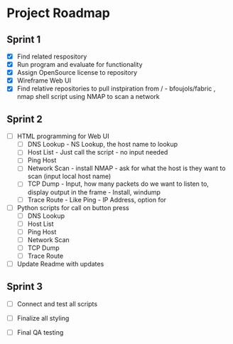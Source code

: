 # Project Roadmap

## Sprint 1
- [X] Find related respository
- [X] Run program and evaluate for functionality
- [X] Assign OpenSource license to repository
- [X] Wireframe Web UI
- [X] Find relative repositories to pull instpiration from /
        - bfoujols/fabric , nmap shell script using NMAP to scan a network

## Sprint 2
- [ ] HTML programming for Web UI
    - [ ] DNS Lookup - NS Lookup, the host name to lookup
    - [ ] Host List - Just call the script - no input needed
    - [ ] Ping Host
    - [ ] Network Scan - install NMAP - ask for what the host is they want to scan (input local host name)
    - [ ] TCP Dump - Input, how many packets do we want to listen to, display output in the frame - Install, windump
    - [ ] Trace Route - Like Ping - IP Address, option for 
- [ ] Python scripts for call on button press
    - [ ] DNS Lookup
    - [ ] Host List
    - [ ] Ping Host
    - [ ] Network Scan
    - [ ] TCP Dump
    - [ ] Trace Route
- [ ] Update Readme with updates

## Sprint 3
- [ ] Connect and test all scripts
- [ ] Finalize all styling
- [ ] Final QA testing


